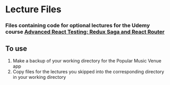 # Lecture Files

### Files containing code for optional lectures for the Udemy course [Advanced React Testing: Redux Saga and React Router](https://www.udemy.com/course/draft/4292750/?referralCode=317FB8E2C866D75D3B71)

## To use

1. Make a backup of your working directory for the Popular Music Venue app
2. Copy files for the lectures you skipped into the corresponding directory in your working directory
